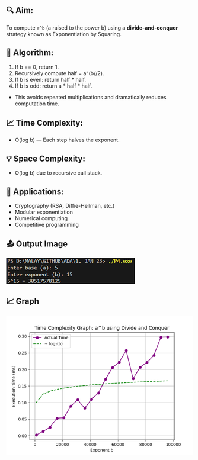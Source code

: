 ## 🔍 Aim:
To compute `a^b` (a raised to the power b) using a **divide-and-conquer** strategy known as Exponentiation by Squaring.

## 🧠 Algorithm:
1. If b == 0, return 1.
2. Recursively compute half = a^(b//2).
3. If b is even: return half * half.
4. If b is odd: return a * half * half.
- This avoids repeated multiplications and dramatically reduces computation time.

## 📈 Time Complexity:
- O(log b) — Each step halves the exponent.

## 💡 Space Complexity:
- O(log b) due to recursive call stack.

## 🚀 Applications:
- Cryptography (RSA, Diffie-Hellman, etc.)
- Modular exponentiation
- Numerical computing
- Competitive programming

## 📤 Output Image
![Output](OUTPUT%20IMAGES/P4%20%5Bcpp%5D.png "2D Peak Output")

## 📈 Graph
![Time Complexity](OUTPUT%20IMAGES/P4_Graph.png "O(n)")
